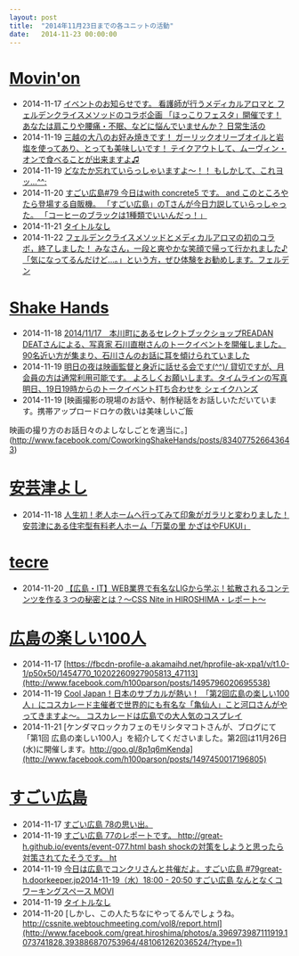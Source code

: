 ```yaml
---
layout: post
title:  "2014年11月23日までの各ユニットの活動"
date:   2014-11-23 00:00:00
---
```




# [Movin'on](http://coworking-hiroshima.com/)

* 2014-11-17 [イベントのお知らせです。  看護師が行うメディカルアロマと フェルデンクライスメソッドのコラボ企画  「ほっこりフェスタ」開催です！  あなたは肩こりや腰痛・不眠、などに悩んでいませんか？  日常生活の](http://www.facebook.com/movinon.hiroshima/posts/847419255278854)
* 2014-11-19 [三越の大八のお好み焼きです！ ガーリックオリーブオイルと岩塩を使ってあり、とっても美味しいです！ テイクアウトして、ムーヴィン・オンで食べることが出来ますよ♫](http://www.facebook.com/movinon.hiroshima/photos/a.741352859218828.1073741830.723399384347509/848246715196108/?type=1)
* 2014-11-19 [どなたか忘れていらっしゃいますよ〜！！ もしかして、これヨッ…^^;](http://www.facebook.com/movinon.hiroshima/photos/a.741352859218828.1073741830.723399384347509/848382431849203/?type=1)
* 2014-11-20 [すごい広島#79 今日はwith concrete5 です。 and このところやたら登場する自販機。 「すごい広島」のTさんが今日力説していらっしゃった。 「コーヒーのブラックは1種類でいいんだっ！」](http://www.facebook.com/movinon.hiroshima/posts/848435668510546)
* 2014-11-21 [タイトルなし](http://www.facebook.com/events/1518926051698664/permalink/1518926055031997/)
* 2014-11-22 [フェルデンクライスメソッドとメディカルアロマの初のコラボ，終了しました！ みなさん，一段と爽やかな笑顔で帰って行かれました♪ 「気になってるんだけど...。」という方，ぜひ体験をお勧めします。フェルデン](http://www.facebook.com/movinon.hiroshima/posts/849829068371206)


# [Shake Hands](http://www.shakehands.jp/)

* 2014-11-18 [2014/11/17　本川町にあるセレクトブックショップREADAN DEATさんによる、写真家 石川直樹さんのトークイベントを開催しました。90名近い方が集まり、石川さんのお話に耳を傾けられていました](http://www.facebook.com/CoworkingShakeHands/photos/a.624867490897982.1073741830.592127770838621/833502646701131/?type=1)
* 2014-11-19 [明日の夜は映画監督と身近に話せる会です(^^)/  貸切ですが、月会員の方は通常利用可能です。 よろしくお願いします。タイムラインの写真明日、19日19時からのトークイベント打ち合わせを
シェイクハンズ](http://www.facebook.com/CoworkingShakeHands/posts/833657376685658)
* 2014-11-19 [映画撮影の現場のお話や、制作秘話をお話しいただいています。携帯アップロードロケの救いは美味しいご飯

映画の撮り方のお話日々のよしなしごとを適当に。](http://www.facebook.com/CoworkingShakeHands/posts/834077526643643)


# [安芸津よし](http://akitsu.co/)

* 2014-11-18 [人生初！老人ホームへ行ってみて印象がガラリと変わりました！安芸津にある住宅型有料老人ホーム「万葉の里 かざはやFUKUI」](http://akitsu.co/fukui-2059.html)


# [tecre](http://tecre.jp/)

* 2014-11-20 [【広島・IT】WEB業界で有名なLIGから学ぶ！拡散されるコンテンツを作る３つの秘密とは？～CSS Nite in HIROSHIMA・レポート～](http://tecre.jp/cssnite-hiroshima-liginc/)






# [広島の楽しい100人](https://www.facebook.com/h100parson)

* 2014-11-17 [https://fbcdn-profile-a.akamaihd.net/hprofile-ak-xpa1/v/t1.0-1/p50x50/1454770_10202260927905813_47113](http://www.facebook.com/h100parson/posts/1495796020695538)
* 2014-11-19 [Cool Japan！日本のサブカルが熱い！  「第2回広島の楽しい100人」にコスカレード主催者で世界的にも有名な「亀仙人」こと河口さんがやってきますよ～。  コスカレードは広島での大人気のコスプレイ](http://www.facebook.com/h100parson/posts/1496480353960438)
* 2014-11-21 [ケンダマロックカフェのモリシタマコトさんが、ブログにて「第1回 広島の楽しい100人」を紹介してくださいました。第2回は11月26日(水)に開催します。http://goo.gl/8p1q6mKenda](http://www.facebook.com/h100parson/posts/1497450017196805)






# [すごい広島](http://great-h.github.io/)

* 2014-11-17 [すごい広島 78の思い出。](https://www.facebook.com/media/set/?set=a.479944538814863.1073741830.393886870753964&type=1)
* 2014-11-19 [すごい広島 77のレポートです。 http://great-h.github.io/events/event-077.html  bash shockの対策をしようと思ったら対策されてたそうです。 ht](http://www.facebook.com/great.hiroshima/posts/480648895411094)
* 2014-11-19 [今日は広島でコンクリさんと共催だよ。すごい広島 #79great-h.doorkeeper.jp2014-11-19（水）18:00 - 20:50 すごい広島 なんとなくコワーキングスペース MOVI](http://www.facebook.com/great.hiroshima/posts/480634662079184)
* 2014-11-19 [タイトルなし](http://www.facebook.com/events/1513897832214561/permalink/1513897835547894/)
* 2014-11-20 [しかし、この人たちなにやってるんでしょうね。  http://cssnite.webtouchmeeting.com/vol8/report.html](http://www.facebook.com/great.hiroshima/photos/a.396973987111919.1073741828.393886870753964/481061262036524/?type=1)
